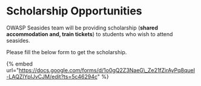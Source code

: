# Scholarship Opportunities

OWASP Seasides team will be providing scholarship \(**shared accommodation and, train tickets**\) to students who wish to attend seasides. 

Please fill the below form to get the scholarship.

{% embed url="https://docs.google.com/forms/d/1o0gQ2Z3NaeG\_Ze21fZirAyPq8queI-LAQZlYpIJvCJM/edit?ts=5c46294c" %}



